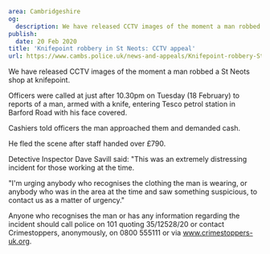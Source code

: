 ```yaml
area: Cambridgeshire
og:
  description: We have released CCTV images of the moment a man robbed a St Neots shop at knifepoint.
publish:
  date: 20 Feb 2020
title: 'Knifepoint robbery in St Neots: CCTV appeal'
url: https://www.cambs.police.uk/news-and-appeals/Knifepoint-robbery-St-Neots-CCTV-appeal
```

We have released CCTV images of the moment a man robbed a St Neots shop at knifepoint.

Officers were called at just after 10.30pm on Tuesday (18 February) to reports of a man, armed with a knife, entering Tesco petrol station in Barford Road with his face covered.

Cashiers told officers the man approached them and demanded cash.

He fled the scene after staff handed over £790.

Detective Inspector Dave Savill said: "This was an extremely distressing incident for those working at the time.

"I'm urging anybody who recognises the clothing the man is wearing, or anybody who was in the area at the time and saw something suspicious, to contact us as a matter of urgency."

Anyone who recognises the man or has any information regarding the incident should call police on 101 quoting 35/12528/20 or contact Crimestoppers, anonymously, on 0800 555111 or via www.crimestoppers-uk.org.
